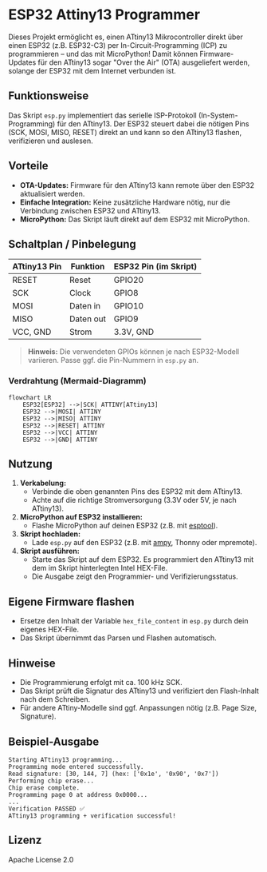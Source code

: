 # ESP32 Attiny13 Programmer

Dieses Projekt ermöglicht es, einen ATtiny13 Mikrocontroller direkt über einen ESP32 (z.B. ESP32-C3) per In-Circuit-Programming (ICP) zu programmieren – und das mit MicroPython! Damit können Firmware-Updates für den ATtiny13 sogar "Over the Air" (OTA) ausgeliefert werden, solange der ESP32 mit dem Internet verbunden ist.

## Funktionsweise

Das Skript `esp.py` implementiert das serielle ISP-Protokoll (In-System-Programming) für den ATtiny13. Der ESP32 steuert dabei die nötigen Pins (SCK, MOSI, MISO, RESET) direkt an und kann so den ATtiny13 flashen, verifizieren und auslesen.

## Vorteile
- **OTA-Updates:** Firmware für den ATtiny13 kann remote über den ESP32 aktualisiert werden.
- **Einfache Integration:** Keine zusätzliche Hardware nötig, nur die Verbindung zwischen ESP32 und ATtiny13.
- **MicroPython:** Das Skript läuft direkt auf dem ESP32 mit MicroPython.

## Schaltplan / Pinbelegung

| ATtiny13 Pin | Funktion | ESP32 Pin (im Skript) |
|-------------|----------|-----------------------|
| RESET       | Reset    | GPIO20                |
| SCK         | Clock    | GPIO8                 |
| MOSI        | Daten in | GPIO10                |
| MISO        | Daten out| GPIO9                 |
| VCC, GND    | Strom    | 3.3V, GND             |

> **Hinweis:** Die verwendeten GPIOs können je nach ESP32-Modell variieren. Passe ggf. die Pin-Nummern in `esp.py` an.

### Verdrahtung (Mermaid-Diagramm)

```mermaid
flowchart LR
    ESP32[ESP32] -->|SCK| ATTINY[ATtiny13]
    ESP32 -->|MOSI| ATTINY
    ESP32 -->|MISO| ATTINY
    ESP32 -->|RESET| ATTINY
    ESP32 -->|VCC| ATTINY
    ESP32 -->|GND| ATTINY
```

## Nutzung
1. **Verkabelung:**
   - Verbinde die oben genannten Pins des ESP32 mit dem ATtiny13.
   - Achte auf die richtige Stromversorgung (3.3V oder 5V, je nach ATtiny13).
2. **MicroPython auf ESP32 installieren:**
   - Flashe MicroPython auf deinen ESP32 (z.B. mit [esptool](https://micropython.org/download/esp32/)).
3. **Skript hochladen:**
   - Lade `esp.py` auf den ESP32 (z.B. mit [ampy](https://github.com/scientifichackers/ampy), Thonny oder mpremote).
4. **Skript ausführen:**
   - Starte das Skript auf dem ESP32. Es programmiert den ATtiny13 mit dem im Skript hinterlegten Intel HEX-File.
   - Die Ausgabe zeigt den Programmier- und Verifizierungsstatus.

## Eigene Firmware flashen
- Ersetze den Inhalt der Variable `hex_file_content` in `esp.py` durch dein eigenes HEX-File.
- Das Skript übernimmt das Parsen und Flashen automatisch.

## Hinweise
- Die Programmierung erfolgt mit ca. 100 kHz SCK.
- Das Skript prüft die Signatur des ATtiny13 und verifiziert den Flash-Inhalt nach dem Schreiben.
- Für andere ATtiny-Modelle sind ggf. Anpassungen nötig (z.B. Page Size, Signature).

## Beispiel-Ausgabe
```
Starting ATtiny13 programming...
Programming mode entered successfully.
Read signature: [30, 144, 7] (hex: ['0x1e', '0x90', '0x7'])
Performing chip erase...
Chip erase complete.
Programming page 0 at address 0x0000...
...
Verification PASSED ✅
ATtiny13 programming + verification successful!
```

## Lizenz
Apache License 2.0




